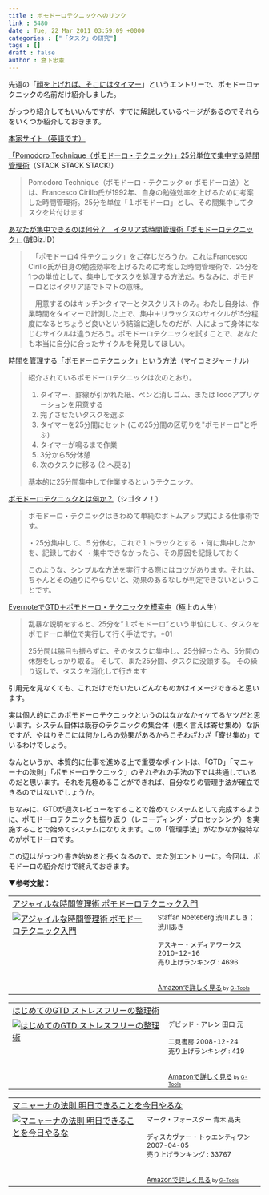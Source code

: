 ```yaml
---
title : ポモドーロテクニックへのリンク
link : 5480
date : Tue, 22 Mar 2011 03:59:09 +0000
categories : ["「タスク」の研究"]
tags : []
draft : false
author : 倉下忠憲
---
```


先週の「<a href="https://rashita.net/blog/?p=5472">顔を上げれば、そこにはタイマー</a>」というエントリーで、ポモドーロテクニックの名前だけ紹介しました。

がっつり紹介してもいいんですが、すでに解説しているページがあるのでそれらをいくつか紹介しておきます。

<a href="http://www.pomodorotechnique.com/">本家サイト（英語です）</a>

<a href="http://stack3.com/old/pomodoro_technique.html">「Pomodoro Technique（ポモドーロ・テクニック）」25分単位で集中する時間管理術</a>（STACK STACK STACK!）

<blockquote>
Pomodoro Technique（ポモドーロ・テクニック or ポモドーロ法）とは、Francesco Cirillo氏が1992年、自身の勉強効率を上げるために考案した時間管理術。25分を単位「１ポモドーロ」とし、その間集中してタスクを片付けます
</blockquote>

<a href="http://bizmakoto.jp/bizid/articles/1003/23/news043.html">あなたが集中できるのは何分？　イタリア式時間管理術「ポモドーロテクニック」</a>（誠Biz.ID）

<blockquote>
　「ポモドーロ4 件テクニック」をご存じだろうか。これはFrancesco Cirillo氏が自身の勉強効率を上げるために考案した時間管理術で、25分を1つの単位として、集中してタスクを処理する方法だ。ちなみに、ポモドーロとはイタリア語でトマトの意味。

　用意するのはキッチンタイマーとタスクリストのみ。わたし自身は、作業時間をタイマーで計測した上で、集中＋リラックスのサイクルが15分程度になるとちょうど良いという結論に達したのだが、人によって身体になじむサイクルは違うだろう。ポモドーロテクニックを試すことで、あなたも本当に自分に合ったサイクルを発見してほしい。
</blockquote>

<a href="http://journal.mycom.co.jp/news/2009/11/11/011/index.html">時間を管理する「ポモドーロテクニック」という方法</a>（マイコミジャーナル）

<blockquote>
紹介されているポモドーロテクニックは次のとおり。

   1. タイマー、罫線が引かれた紙、ペンと消しゴム、またはTodoアプリケーションを用意する
   2. 完了させたいタスクを選ぶ
   3. タイマーを25分間にセット (この25分間の区切りを"ポモドーロ"と呼ぶ)
   4. タイマーが鳴るまで作業
   5. 3分から5分休憩
   6. 次のタスクに移る (2.へ戻る)

基本的に25分間集中して作業するというテクニック。
</blockquote>

<a href="http://cyblog.jp/modules/weblogs/5744">ポモドーロテクニックとは何か？</a>（シゴタノ！）

<blockquote>
ポモドーロ・テクニックはきわめて単純なボトムアップ式による仕事術です。

・25分集中して、５分休む。これで１トラックとする
・何に集中したかを、記録しておく
・集中できなかったら、その原因を記録しておく

このような、シンプルな方法を実行する際にはコツがあります。それは、ちゃんとその通りにやらないと、効果のあるなしが判定できないということです。
</blockquote>

<a href="http://kawairi.jp/weblog/vita/201101181440">EvernoteでGTD＋ポモドーロ・テクニックを模索中</a>（極上の人生）

<blockquote>
乱暴な説明をすると、25分を”１ポモドーロ”という単位にして、タスクをポモドーロ単位で実行して行く手法です。*01

25分間は脇目も振らずに、そのタスクに集中し、25分経ったら、5分間の休憩をしっかり取る。
そして、また25分間、タスクに没頭する。
その繰り返しで、タスクを消化して行きます
</blockquote>

引用元を見なくても、これだけでだいたいどんなものかはイメージできると思います。

実は個人的にこのポモドーロテクニックというのはなかなかイケてるヤツだと思います。システム自体は既存のテクニックの集合体（悪く言えば寄せ集め）な訳ですが、やはりそこには何かしらの効果があるからこそわざわざ「寄せ集め」ているわけでしょう。

なんというか、本質的に仕事を進める上で重要なポイントは、「GTD」「マニャーナの法則」「ポモドーロテクニック」のそれぞれの手法の下では共通しているのだと思います。それを見極めることができれば、自分なりの管理手法が確立できるのではないでしょうか。

ちなみに、GTDが週次レビューをすることで始めてシステムとして完成するように、ポモドーロテクニックも振り返り（レコーディング・プロセッシング）を実施することで始めてシステムになりえます。この「管理手法」がなかなか独特なのがポモドーロです。

この辺はがっつり書き始めると長くなるので、また別エントリーに。今回は、ポモドーロの紹介だけで終えておきます。

<strong>▼参考文献：</strong>
<table  border="0" cellpadding="5"><tr><td colspan="2"><a href="http://www.amazon.co.jp/%E3%82%A2%E3%82%B8%E3%83%A3%E3%82%A4%E3%83%AB%E3%81%AA%E6%99%82%E9%96%93%E7%AE%A1%E7%90%86%E8%A1%93-%E3%83%9D%E3%83%A2%E3%83%89%E3%83%BC%E3%83%AD%E3%83%86%E3%82%AF%E3%83%8B%E3%83%83%E3%82%AF%E5%85%A5%E9%96%80-Staffan-Noeteberg/dp/4048689525%3FSubscriptionId%3D15SMZCTB9V8NGR2TW082%26tag%3Drashita1000-22%26linkCode%3Dxm2%26camp%3D2025%26creative%3D165953%26creativeASIN%3D4048689525" target="_top">アジャイルな時間管理術 ポモドーロテクニック入門</a><img src="http://www.assoc-amazon.jp/e/ir?t=rashita1000-22&l=ur2&o=9" width="1" height="1" style="border: none;" alt="" /></td></tr><tr><td valign="top"><a href="http://www.amazon.co.jp/%E3%82%A2%E3%82%B8%E3%83%A3%E3%82%A4%E3%83%AB%E3%81%AA%E6%99%82%E9%96%93%E7%AE%A1%E7%90%86%E8%A1%93-%E3%83%9D%E3%83%A2%E3%83%89%E3%83%BC%E3%83%AD%E3%83%86%E3%82%AF%E3%83%8B%E3%83%83%E3%82%AF%E5%85%A5%E9%96%80-Staffan-Noeteberg/dp/4048689525%3FSubscriptionId%3D15SMZCTB9V8NGR2TW082%26tag%3Drashita1000-22%26linkCode%3Dxm2%26camp%3D2025%26creative%3D165953%26creativeASIN%3D4048689525" target="_top"><img src="http://ecx.images-amazon.com/images/I/51ByQvQe1%2BL._SL160_.jpg" border="0" alt="アジャイルな時間管理術 ポモドーロテクニック入門" /></a></td><td valign="top"><font size="-1">Staffan Noeteberg 渋川よしき； 渋川あき <br /><br />アスキー・メディアワークス  2010-12-16<br />売り上げランキング : 4696<br /><br /><br /><a href="http://www.amazon.co.jp/%E3%82%A2%E3%82%B8%E3%83%A3%E3%82%A4%E3%83%AB%E3%81%AA%E6%99%82%E9%96%93%E7%AE%A1%E7%90%86%E8%A1%93-%E3%83%9D%E3%83%A2%E3%83%89%E3%83%BC%E3%83%AD%E3%83%86%E3%82%AF%E3%83%8B%E3%83%83%E3%82%AF%E5%85%A5%E9%96%80-Staffan-Noeteberg/dp/4048689525%3FSubscriptionId%3D15SMZCTB9V8NGR2TW082%26tag%3Drashita1000-22%26linkCode%3Dxm2%26camp%3D2025%26creative%3D165953%26creativeASIN%3D4048689525" target="_top">Amazonで詳しく見る</a></font><font size="-2"> by <a href="http://www.goodpic.com/mt/aws/index.html" >G-Tools</a></font></td></tr></table>

<table  border="0" cellpadding="5"><tr><td colspan="2"><a href="http://www.amazon.co.jp/%E3%81%AF%E3%81%98%E3%82%81%E3%81%A6%E3%81%AEGTD-%E3%82%B9%E3%83%88%E3%83%AC%E3%82%B9%E3%83%95%E3%83%AA%E3%83%BC%E3%81%AE%E6%95%B4%E7%90%86%E8%A1%93-%E3%83%87%E3%83%93%E3%83%83%E3%83%89%E3%83%BB%E3%82%A2%E3%83%AC%E3%83%B3/dp/4576082116%3FSubscriptionId%3D15SMZCTB9V8NGR2TW082%26tag%3Drashita1000-22%26linkCode%3Dxm2%26camp%3D2025%26creative%3D165953%26creativeASIN%3D4576082116" target="_top">はじめてのGTD ストレスフリーの整理術</a><img src="http://www.assoc-amazon.jp/e/ir?t=rashita1000-22&l=ur2&o=9" width="1" height="1" style="border: none;" alt="" /></td></tr><tr><td valign="top"><a href="http://www.amazon.co.jp/%E3%81%AF%E3%81%98%E3%82%81%E3%81%A6%E3%81%AEGTD-%E3%82%B9%E3%83%88%E3%83%AC%E3%82%B9%E3%83%95%E3%83%AA%E3%83%BC%E3%81%AE%E6%95%B4%E7%90%86%E8%A1%93-%E3%83%87%E3%83%93%E3%83%83%E3%83%89%E3%83%BB%E3%82%A2%E3%83%AC%E3%83%B3/dp/4576082116%3FSubscriptionId%3D15SMZCTB9V8NGR2TW082%26tag%3Drashita1000-22%26linkCode%3Dxm2%26camp%3D2025%26creative%3D165953%26creativeASIN%3D4576082116" target="_top"><img src="http://ecx.images-amazon.com/images/I/51umAMmeSlL._SL160_.jpg" border="0" alt="はじめてのGTD ストレスフリーの整理術" /></a></td><td valign="top"><font size="-1">デビッド・アレン 田口 元 <br /><br />二見書房  2008-12-24<br />売り上げランキング : 419<br /><br /><br /><a href="http://www.amazon.co.jp/%E3%81%AF%E3%81%98%E3%82%81%E3%81%A6%E3%81%AEGTD-%E3%82%B9%E3%83%88%E3%83%AC%E3%82%B9%E3%83%95%E3%83%AA%E3%83%BC%E3%81%AE%E6%95%B4%E7%90%86%E8%A1%93-%E3%83%87%E3%83%93%E3%83%83%E3%83%89%E3%83%BB%E3%82%A2%E3%83%AC%E3%83%B3/dp/4576082116%3FSubscriptionId%3D15SMZCTB9V8NGR2TW082%26tag%3Drashita1000-22%26linkCode%3Dxm2%26camp%3D2025%26creative%3D165953%26creativeASIN%3D4576082116" target="_top">Amazonで詳しく見る</a></font><font size="-2"> by <a href="http://www.goodpic.com/mt/aws/index.html" >G-Tools</a></font></td></tr></table>

<table  border="0" cellpadding="5"><tr><td colspan="2"><a href="http://www.amazon.co.jp/%E3%83%9E%E3%83%8B%E3%83%A3%E3%83%BC%E3%83%8A%E3%81%AE%E6%B3%95%E5%89%87-%E6%98%8E%E6%97%A5%E3%81%A7%E3%81%8D%E3%82%8B%E3%81%93%E3%81%A8%E3%82%92%E4%BB%8A%E6%97%A5%E3%82%84%E3%82%8B%E3%81%AA-%E3%83%9E%E3%83%BC%E3%82%AF%E3%83%BB%E3%83%95%E3%82%A9%E3%83%BC%E3%82%B9%E3%82%BF%E3%83%BC/dp/4887595425%3FSubscriptionId%3D15SMZCTB9V8NGR2TW082%26tag%3Drashita1000-22%26linkCode%3Dxm2%26camp%3D2025%26creative%3D165953%26creativeASIN%3D4887595425" target="_top">マニャーナの法則 明日できることを今日やるな</a><img src="http://www.assoc-amazon.jp/e/ir?t=rashita1000-22&l=ur2&o=9" width="1" height="1" style="border: none;" alt="" /></td></tr><tr><td valign="top"><a href="http://www.amazon.co.jp/%E3%83%9E%E3%83%8B%E3%83%A3%E3%83%BC%E3%83%8A%E3%81%AE%E6%B3%95%E5%89%87-%E6%98%8E%E6%97%A5%E3%81%A7%E3%81%8D%E3%82%8B%E3%81%93%E3%81%A8%E3%82%92%E4%BB%8A%E6%97%A5%E3%82%84%E3%82%8B%E3%81%AA-%E3%83%9E%E3%83%BC%E3%82%AF%E3%83%BB%E3%83%95%E3%82%A9%E3%83%BC%E3%82%B9%E3%82%BF%E3%83%BC/dp/4887595425%3FSubscriptionId%3D15SMZCTB9V8NGR2TW082%26tag%3Drashita1000-22%26linkCode%3Dxm2%26camp%3D2025%26creative%3D165953%26creativeASIN%3D4887595425" target="_top"><img src="http://ecx.images-amazon.com/images/I/51HYssPJAvL._SL160_.jpg" border="0" alt="マニャーナの法則 明日できることを今日やるな" /></a></td><td valign="top"><font size="-1">マーク・フォースター 青木 高夫 <br /><br />ディスカヴァー・トゥエンティワン  2007-04-05<br />売り上げランキング : 33767<br /><br /><br /><a href="http://www.amazon.co.jp/%E3%83%9E%E3%83%8B%E3%83%A3%E3%83%BC%E3%83%8A%E3%81%AE%E6%B3%95%E5%89%87-%E6%98%8E%E6%97%A5%E3%81%A7%E3%81%8D%E3%82%8B%E3%81%93%E3%81%A8%E3%82%92%E4%BB%8A%E6%97%A5%E3%82%84%E3%82%8B%E3%81%AA-%E3%83%9E%E3%83%BC%E3%82%AF%E3%83%BB%E3%83%95%E3%82%A9%E3%83%BC%E3%82%B9%E3%82%BF%E3%83%BC/dp/4887595425%3FSubscriptionId%3D15SMZCTB9V8NGR2TW082%26tag%3Drashita1000-22%26linkCode%3Dxm2%26camp%3D2025%26creative%3D165953%26creativeASIN%3D4887595425" target="_top">Amazonで詳しく見る</a></font><font size="-2"> by <a href="http://www.goodpic.com/mt/aws/index.html" >G-Tools</a></font></td></tr></table>
